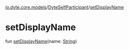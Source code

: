 [io.dyte.core.models](../index.md)/[DyteSelfParticipant](index.md)/[setDisplayName](set-display-name.md)

# setDisplayName


fun [setDisplayName](set-display-name.md)(name: [String](https://kotlinlang.org/api/latest/jvm/stdlib/kotlin/-string/index.html))
